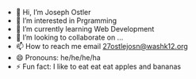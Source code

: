 - 👋 Hi, I’m Joseph Ostler
- 👀 I’m interested in Prgramming
- 🌱 I’m currently learning Web Development
- 💞️ I’m looking to collaborate on ...
- 📫 How to reach me email 27ostlejosn@washk12.org
- 😄 Pronouns: he/he/he/ha
- ⚡ Fun fact: I like to eat eat eat apples and bananas

<!---
27ostlejosn/27ostlejosn is a ✨ special ✨ repository because its `README.md` (this file) appears on your GitHub profile.
You can click the Preview link to take a look at your changes.
--->
